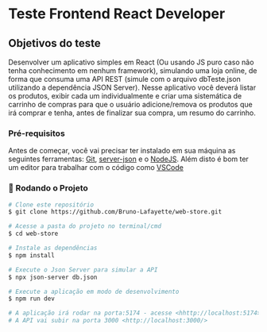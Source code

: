 # Teste Frontend React Developer

## Objetivos do teste

Desenvolver um aplicativo simples em React (Ou usando JS puro caso não tenha conhecimento em nenhum framework), simulando uma loja online, de forma que consuma uma API REST (simule com o arquivo dbTeste.json utilizando a dependência JSON Server). Nesse aplicativo você deverá listar os produtos, exibir cada um individualmente e criar uma sistemática de carrinho de compras para que o usuário adicione/remova os produtos que irá comprar e tenha, antes de finalizar sua compra, um resumo do carrinho.

### Pré-requisitos

Antes de começar, você vai precisar ter instalado em sua máquina as seguintes ferramentas:
[Git](https://git-scm.com), [server-json](https://www.npmjs.com/package/json-server) e o [NodeJS](https://nodejs.org/en). 
Além disto é bom ter um editor para trabalhar com o código como [VSCode](https://code.visualstudio.com/)

### 🎲 Rodando o Projeto

```bash
# Clone este repositório
$ git clone https://github.com/Bruno-Lafayette/web-store.git

# Acesse a pasta do projeto no terminal/cmd
$ cd web-store 

# Instale as dependências
$ npm install

# Execute o Json Server para simular a API
$ npx json-server db.json

# Execute a aplicação em modo de desenvolvimento
$ npm run dev

# A aplicação irá rodar na porta:5174 - acesse <hhttp://localhost:5174>
# A API vai subir na porta 3000 <http://localhost:3000/>
```

